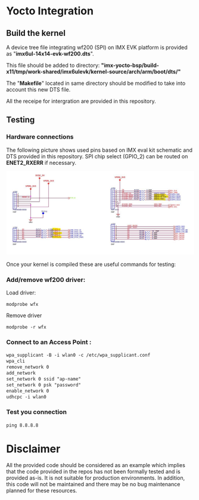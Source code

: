 # Yocto Integration

## Build the kernel

A device tree file integrating wf200 (SPI) on IMX EVK platform is provided as "**imx6ul-14x14-evk-wf200.dts**".

This file should be added to directory:
**"imx-yocto-bsp/build-x11/tmp/work-shared/imx6ulevk/kernel-source/arch/arm/boot/dts/"**

The "**Makefile**" located in same directory should be modified to take into account this new DTS file.

All the receipe for intergration are provided in this repository.

## Testing

### Hardware connections

The following picture shows used pins based on IMX eval kit schematic and DTS provided in this repository. SPI chip select (GPIO_2) can be routed on **ENET2_RXERR** if necessary.

![Alt text](sch.jpg?raw=true "Optional Title")

Once your kernel is compiled these are useful commands for testing:

### Add/remove wf200 driver:
 
Load driver:
```
modprobe wfx
 ```

Remove driver
```
modprobe -r wfx
```

### Connect to an Access Point :
 
```
wpa_supplicant -B -i wlan0 -c /etc/wpa_supplicant.conf
wpa_cli
remove_network 0
add_network
set_network 0 ssid "ap-name"
set_network 0 psk "password"
enable_network 0
udhcpc -i wlan0
```

### Test you connection
```
ping 8.8.8.8
```

# Disclaimer
All the provided code should be considered as an example which implies that the code provided in the repos has not been formally tested and is provided as-is. It is not suitable for production environments. In addition, this code will not be maintained and there may be no bug maintenance planned for these resources. 
